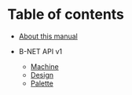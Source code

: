 # Table of contents

* [About this manual](README.md)

* B-NET API v1
  * [Machine](reference/v1/machine.md)
  * [Design](reference/v1/design.md)
  * [Palette](reference/v1/palette.md)

